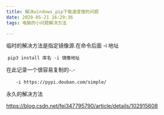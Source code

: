 ```yaml
---
title: 解决windows_pip下载速度慢的问题
date: 2020-05-21 16:29:36
tags: 电脑的小问题解决方法

---
```


临时的解决方法是指定镜像源.在命令后面 -i 地址

​	`pip3 install 库名 -i 镜像地址`

在此记录一个很容易复制的-.-

​	`	-i https://pypi.douban.com/simple/`

永久的解决方法

<https://blog.csdn.net/fei347795790/article/details/102915608>

